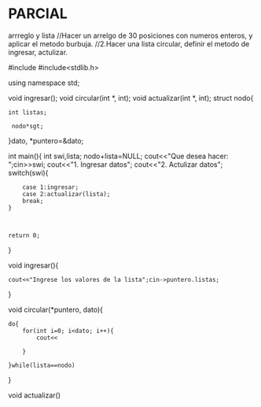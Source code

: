 # PARCIAL
arrreglo y lista
//Hacer un arrelgo de 30 posiciones con numeros enteros, y aplicar el metodo burbuja.
//2.Hacer una lista circular, definir el metodo de ingresar, actulizar.

#include<iostream>
#include<stdlib.h>


using namespace std;

void ingresar();
void circular(int *, int);
void actualizar(int *, int);
struct nodo{
  
    int listas;
    
     nodo*sgt;
    
}dato, *puntero=&dato;

int main(){
    int swi,lista;
    nodo+lista=NULL;
    cout<<"Que desea hacer: ";cin>>swi;
    cout<<"1. Ingresar datos";
    cout<<"2. Actulizar datos";
    switch(swi){
        
        case 1:ingresar; 
        case 2:actualizar(lista);
        break;
    }
    

    
    return 0;
}


void ingresar(){
    
    cout<<"Ingrese los valores de la lista";cin->puntero.listas;
    
    
}

void circular(*puntero, dato){
    
    do{
        for(int i=0; i<dato; i++){
            cout<<
            
        }
        
    }while(lista==nodo)
    
}

void actualizar()
